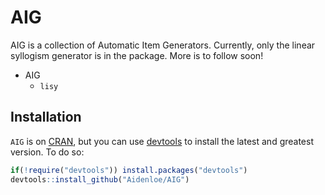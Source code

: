 
<!-- README.md is generated from README.Rmd. Please edit that file -->
AIG
===

AIG is a collection of Automatic Item Generators. Currently, only the linear syllogism generator is in the package. More is to follow soon!

-   AIG
    -   `lisy`

Installation
------------

`AIG` is on [CRAN](http://cran.r-project.org/), but you can use [devtools](http://cran.r-project.org/web/packages/devtools/index.html) to install the latest and greatest version. To do so:

``` r
if(!require("devtools")) install.packages("devtools")
devtools::install_github("Aidenloe/AIG")
```

